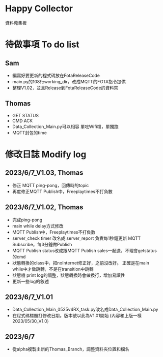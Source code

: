 # Happy Collector

資料蒐集板

# 待做事項 To do list

## Sam
* 編寫好要更新的程式碼放在FotaReleaseCode
* main.py的108行working_dir，改成MQTT的FOTA指令提供
* 整理V1.02，並且Release到FotaReleaseCode的資料夾

## Thomas
* GET STATUS
* CMD ACK
* Data_Collection_Main.py可以相容 單吃Wifi檔，單獨跑
* MQTT封包的time


# 修改日誌 Modify log

## 2023/6/7_V1.03,  Thomas
* 修正 MQTT ping-pong，回傳時的topic
* 再度修正MQTT Publish中，Freeplaytimes不打負數

## 2023/6/7_V1.02,  Thomas
* 完成ping-pong
* main while delay方式修改
* MQTT Publish中，Freeplaytimes不打負數
* server_check timer 改名成 server_report
負責每1秒鐘更新 MQTT Subscribe，每3分鐘做Publish
* MQTT Publish status改成跟MQTT Publish sales一起送，不理會getstatus的cmd
* 狀態轉換的class中，把noInternet修正好，之前沒改好。
正確是在main while中才做跳轉，不是在transition中跳轉
* 狀態機 print log的調整，狀態轉換時會做換行，增加易讀性
* 更新一些log的敘述

## 2023/6/7_V1.01
* Data_Collection_Main_0525v4RX_task.py改名成Data_Collection_Main.py
* 在程式碼標題打修改日期，版本號以此為V1.01開始 (內容和上版一樣2023/05/30_V1.0)

## 2023/6/7
* 從alpha複製出新的Thomas_Branch，調整資料夾位置和檔名